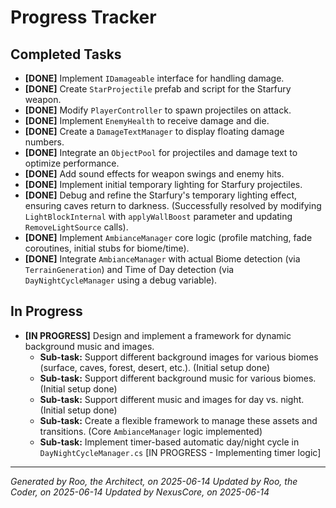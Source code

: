 # Progress Tracker

## Completed Tasks

*   **[DONE]** Implement `IDamageable` interface for handling damage.
*   **[DONE]** Create `StarProjectile` prefab and script for the Starfury weapon.
*   **[DONE]** Modify `PlayerController` to spawn projectiles on attack.
*   **[DONE]** Implement `EnemyHealth` to receive damage and die.
*   **[DONE]** Create a `DamageTextManager` to display floating damage numbers.
*   **[DONE]** Integrate an `ObjectPool` for projectiles and damage text to optimize performance.
*   **[DONE]** Add sound effects for weapon swings and enemy hits.
*   **[DONE]** Implement initial temporary lighting for Starfury projectiles.
*   **[DONE]** Debug and refine the Starfury's temporary lighting effect, ensuring caves return to darkness. (Successfully resolved by modifying `LightBlockInternal` with `applyWallBoost` parameter and updating `RemoveLightSource` calls).
*   **[DONE]** Implement `AmbianceManager` core logic (profile matching, fade coroutines, initial stubs for biome/time).
*   **[DONE]** Integrate `AmbianceManager` with actual Biome detection (via `TerrainGeneration`) and Time of Day detection (via `DayNightCycleManager` using a debug variable).

## In Progress

*   **[IN PROGRESS]** Design and implement a framework for dynamic background music and images.
    *   **Sub-task:** Support different background images for various biomes (surface, caves, forest, desert, etc.). (Initial setup done)
    *   **Sub-task:** Support different background music for various biomes. (Initial setup done)
    *   **Sub-task:** Support different music and images for day vs. night. (Initial setup done)
    *   **Sub-task:** Create a flexible framework to manage these assets and transitions. (Core `AmbianceManager` logic implemented)
    *   **Sub-task:** Implement timer-based automatic day/night cycle in `DayNightCycleManager.cs` [IN PROGRESS - Implementing timer logic]

---
*Generated by Roo, the Architect, on 2025-06-14*
*Updated by Roo, the Coder, on 2025-06-14*
*Updated by NexusCore, on 2025-06-14*